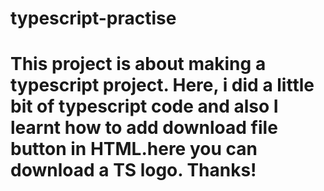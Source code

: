 ﻿# typescript-practise
<h1>This project is about making a typescript project. Here, i did a little bit of typescript code and also I learnt how to add download file button in HTML.here you can download a TS logo. Thanks!</h1>
